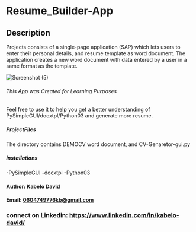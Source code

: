 # Resume_Builder-App
## Description
Projects consists of a single-page application (SAP) which lets users to enter their personal details, and resume template as word document. The application creates a new word document with data entered by a user in a same format as the template.

![Screenshot (5)](https://user-images.githubusercontent.com/81708008/180553762-486cf417-fe9a-4952-a5f7-9a29d2ddc602.png)

###### This App was Created for Learning Purposes
Feel free to use it to help you get a better understanding of PySimpleGUI/docxtpl/Python03 
and generate more resume.
##### ProjectFiles
The directory contains DEMOCV word document, and CV-Genaretor-gui.py
##### installations
-PySimpleGUI
-docxtpl
-Python03
#### Author: Kabelo David
#### Email: 0604749776kb@gmail.com
### connect on Linkedin: https://www.linkedin.com/in/kabelo-david/
